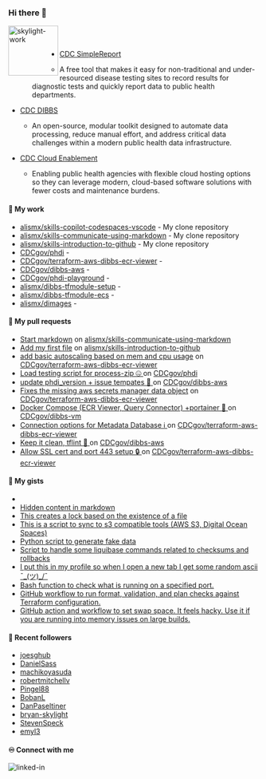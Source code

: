 ### Hi there 👋

[<img align="left" alt="skylight-work" width="100" src="https://skylight.digital/img/people/alis-akers.png" />](https://skylight.digital/work/team-member/alis-akers/)
</br>
</br>
- [CDC SimpleReport](https://skylight.digital/work/experience/cdc-simplereport/)
  - A free tool that makes it easy for non-traditional and under-resourced disease testing sites to record results for diagnostic tests and quickly report data to public health departments.
 
- [CDC DIBBS](https://skylight.digital/work/experience/cdc-dibbs/)
  - An open-source, modular toolkit designed to automate data processing, reduce manual effort, and address critical data challenges within a modern public health data infrastructure.

- [CDC Cloud Enablement](https://skylight.digital/work/experience/cdc-dibbs-cloud-enablement/)
  - Enabling public health agencies with flexible cloud hosting options so they can leverage modern, cloud-based software solutions with fewer costs and maintenance burdens.

#### 🚀 My work

- [alismx/skills-copilot-codespaces-vscode](https://github.com/alismx/skills-copilot-codespaces-vscode) - My clone repository
- [alismx/skills-communicate-using-markdown](https://github.com/alismx/skills-communicate-using-markdown) - My clone repository
- [alismx/skills-introduction-to-github](https://github.com/alismx/skills-introduction-to-github) - My clone repository
- [CDCgov/phdi](https://github.com/CDCgov/phdi) - 
- [CDCgov/terraform-aws-dibbs-ecr-viewer](https://github.com/CDCgov/terraform-aws-dibbs-ecr-viewer) - 
- [CDCgov/dibbs-aws](https://github.com/CDCgov/dibbs-aws) - 
- [CDCgov/phdi-playground](https://github.com/CDCgov/phdi-playground) - 
- [alismx/dibbs-tfmodule-setup](https://github.com/alismx/dibbs-tfmodule-setup) - 
- [alismx/dibbs-tfmodule-ecs](https://github.com/alismx/dibbs-tfmodule-ecs) - 
- [alismx/dimages](https://github.com/alismx/dimages) - 

#### 🌱 My pull requests

- [Start markdown](https://github.com/alismx/skills-communicate-using-markdown/pull/1) on [alismx/skills-communicate-using-markdown](https://github.com/alismx/skills-communicate-using-markdown)
- [Add my first file](https://github.com/alismx/skills-introduction-to-github/pull/1) on [alismx/skills-introduction-to-github](https://github.com/alismx/skills-introduction-to-github)
- [add basic autoscaling based on mem and cpu usage](https://github.com/CDCgov/terraform-aws-dibbs-ecr-viewer/pull/13) on [CDCgov/terraform-aws-dibbs-ecr-viewer](https://github.com/CDCgov/terraform-aws-dibbs-ecr-viewer)
- [Load testing script for process-zip 🤐 ](https://github.com/CDCgov/phdi/pull/3032) on [CDCgov/phdi](https://github.com/CDCgov/phdi)
- [update phdi_version &#43; issue tempates 📜 ](https://github.com/CDCgov/dibbs-aws/pull/48) on [CDCgov/dibbs-aws](https://github.com/CDCgov/dibbs-aws)
- [Fixes the missing aws secrets manager data object](https://github.com/CDCgov/terraform-aws-dibbs-ecr-viewer/pull/12) on [CDCgov/terraform-aws-dibbs-ecr-viewer](https://github.com/CDCgov/terraform-aws-dibbs-ecr-viewer)
- [Docker Compose (ECR Viewer, Query Connector) &#43;portainer 🐳 ](https://github.com/CDCgov/dibbs-vm/pull/13) on [CDCgov/dibbs-vm](https://github.com/CDCgov/dibbs-vm)
- [Connection options for Metadata Database ℹ️ ](https://github.com/CDCgov/terraform-aws-dibbs-ecr-viewer/pull/11) on [CDCgov/terraform-aws-dibbs-ecr-viewer](https://github.com/CDCgov/terraform-aws-dibbs-ecr-viewer)
- [Keep it clean, tflint 🧹 ](https://github.com/CDCgov/dibbs-aws/pull/47) on [CDCgov/dibbs-aws](https://github.com/CDCgov/dibbs-aws)
- [Allow SSL cert and port 443 setup 🔒 ](https://github.com/CDCgov/terraform-aws-dibbs-ecr-viewer/pull/9) on [CDCgov/terraform-aws-dibbs-ecr-viewer](https://github.com/CDCgov/terraform-aws-dibbs-ecr-viewer)

#### 📓 My gists

- [](https://gist.github.com/a8c473968f0d87c0532944017f844363)
- [Hidden content in markdown](https://gist.github.com/cffeb79c933f98279c46906f390fd3a0)
- [This creates a lock based on the existence of a file](https://gist.github.com/6bb524c02a636a478f49d7387f57869b)
- [This is a script to sync to s3 compatible tools (AWS S3, Digital Ocean Spaces)](https://gist.github.com/7a42ab3b5203a9eca579f0a80a9dc63b)
- [Python script to generate fake data](https://gist.github.com/ea13a03b628e2d682334c0adf38400c5)
- [Script to handle some liquibase commands related to checksums and rollbacks](https://gist.github.com/ac68b4781c7c500bf5c2aa9bd4aaff7c)
- [I put this in my profile so when I open a new tab I get some random ascii ¯\_(ツ)_/¯](https://gist.github.com/83356d96cf13b233743234e44baa31a9)
- [Bash function to check what is running on a specified port.](https://gist.github.com/ce30489841fdedc021675981308a399e)
- [GitHub workflow to run format, validation, and plan checks against Terraform configuration.](https://gist.github.com/0295eabded9fd7994e0e04b86accdc41)
- [GitHub action and workflow to set swap space. It feels hacky. Use it if you are running into memory issues on large builds.](https://gist.github.com/1c13dca8dc96ed4947f016aae19aacff)

#### 👯 Recent followers

- [joesghub](https://github.com/joesghub)
- [DanielSass](https://github.com/DanielSass)
- [machikoyasuda](https://github.com/machikoyasuda)
- [robertmitchellv](https://github.com/robertmitchellv)
- [Pingel88](https://github.com/Pingel88)
- [BobanL](https://github.com/BobanL)
- [DanPaseltiner](https://github.com/DanPaseltiner)
- [bryan-skylight](https://github.com/bryan-skylight)
- [StevenSpeck](https://github.com/StevenSpeck)
- [emyl3](https://github.com/emyl3)

#### ♾️ Connect with me
[<img align="left" alt="linked-in" src="https://img.shields.io/badge/linkedin-%230077B5.svg?&style=for-the-badge&logo=linkedin&logoColor=white" />](https://www.linkedin.com/in/alismx)
